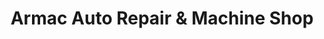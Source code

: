 ---
title: "Armac Auto Repair & Machine Shop"
url: /puerto-princesa/armac-auto-repair-und-machine-shop/
shop: Autowerkstatt
---